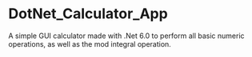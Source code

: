 # DotNet_Calculator_App
A simple GUI calculator made with .Net 6.0 to perform all basic numeric operations, as well as the mod integral operation.
